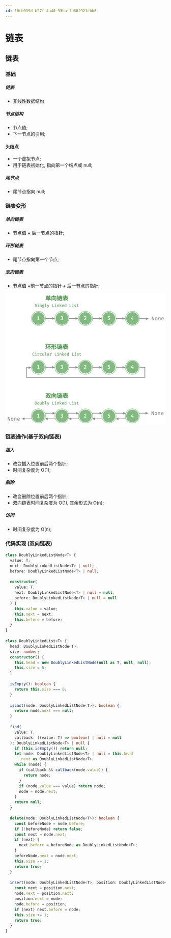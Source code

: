 ```yaml
---
id: 10cb039d-b27f-4a40-93ba-fb66f921cbb6
---
```

# 链表

## 链表

### 基础

##### 链表

- 非线性数据结构

##### 节点结构

- 节点值;
- 下一节点的引用;

#### 头结点

- 一个虚拟节点;
- 用于链表初始化, 指向第一个结点或 null;

##### 尾节点

- 尾节点指向 null;

### 链表变形

##### 单向链表

- 节点值 + 后一节点的指针;

##### 环形链表

- 尾节点指向第一个节点;

##### 双向链表

- 节点值 +前一节点的指针 + 后一节点的指针;

![链表变形](./images/2023-07-11-23-04-25.png)

### 链表操作(基于双向链表)

##### 插入

- 改变插入位置前后两个指针;
- 时间复杂度为 O(1);

##### 删除

- 改变删除位置前后两个指针;
- 双向链表时间复杂度为 O(1), 其余形式为 O(n);

##### 访问

- 时间复杂度为 O(n);

### 代码实现 (双向链表)

```typescript
class DoublyLinkedListNode<T> {
  value: T;
  next: DoublyLinkedListNode<T> | null;
  before: DoublyLinkedListNode<T> | null;

  constructor(
    value: T,
    next: DoublyLinkedListNode<T> | null = null,
    before: DoublyLinkedListNode<T> | null = null
  ) {
    this.value = value;
    this.next = next;
    this.before = before;
  }
}

class DoublyLinkedList<T> {
  head: DoublyLinkedListNode<T>;
  size: number;
  constructor() {
    this.head = new DoublyLinkedListNode(null as T, null, null);
    this.size = 0;
  }

  isEmpty(): boolean {
    return this.size === 0;
  }

  isLast(node: DoublyLinkedListNode<T>): boolean {
    return node.next === null;
  }

  find(
    value: T,
    callback: ((value: T) => boolean) | null = null
  ): DoublyLinkedListNode<T> | null {
    if (this.isEmpty()) return null;
    let node: DoublyLinkedListNode<T> | null = this.head
      .next as DoublyLinkedListNode<T>;
    while (node) {
      if (callback && callback(node.value)) {
        return node;
      }
      if (node.value === value) return node;
      node = node.next;
    }
    return null;
  }

  delete(node: DoublyLinkedListNode<T>): boolean {
    const beforeNode = node.before;
    if (!beforeNode) return false;
    const next = node.next;
    if (next) {
      next.before = beforeNode as DoublyLinkedListNode<T>;
    }
    beforeNode.next = node.next;
    this.size -= 1;
    return true;
  }

  insert(node: DoublyLinkedListNode<T>, position: DoublyLinkedListNode<T>) {
    const next = position.next;
    node.next = position.next;
    position.next = node;
    node.before = position;
    if (next) next.before = node;
    this.size += 1;
    return true;
  }
}
```

